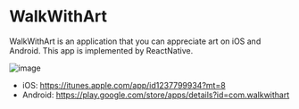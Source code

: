 # WalkWithArt

WalkWithArt is an application that you can appreciate art on iOS and Android.
This app is implemented by ReactNative.

![image](https://dl.dropboxusercontent.com/u/16372502/blogs/header_prod.jpg)

- iOS: https://itunes.apple.com/app/id1237799934?mt=8
- Android: https://play.google.com/store/apps/details?id=com.walkwithart
